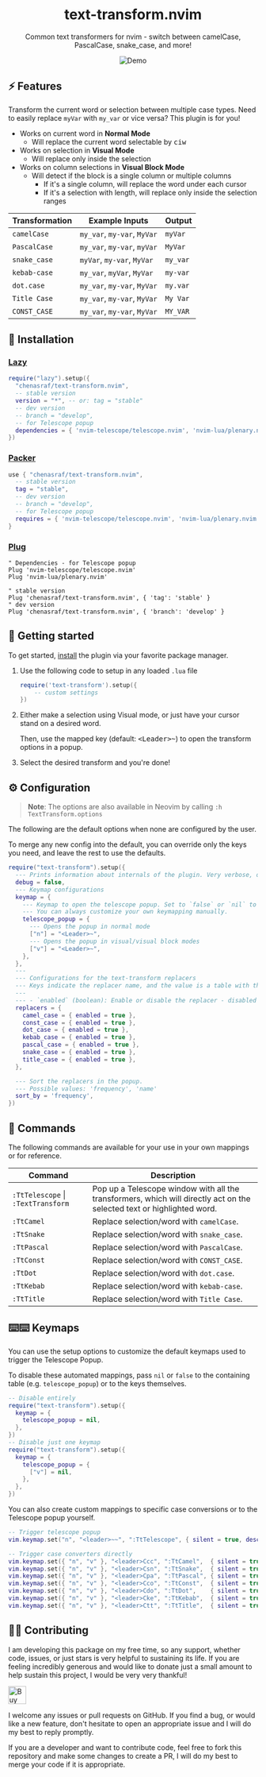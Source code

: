 <p align="center">
  <h1 align="center">text-transform.nvim</h2>
</p>

<p align="center">
   Common text transformers for nvim - switch between camelCase, PascalCase, snake_case, and more!
</p>

<div align="center">
  
![Demo](https://github.com/chenasraf/text-transform.nvim/assets/167217/20c0106e-2c3b-4dd5-894e-23b313d8bc6b)

</div>

## ⚡️ Features

Transform the current word or selection between multiple case types. Need to easily replace `myVar`
with `my_var` or vice versa? This plugin is for you!

- Works on current word in **Normal Mode**
  - Will replace the current word selectable by <kbd>ciw</kbd>
- Works on selection in **Visual Mode**
  - Will replace only inside the selection
- Works on column selections in **Visual Block Mode**
  - Will detect if the block is a single column or multiple columns
    - If it's a single column, will replace the word under each cursor
    - If it's a selection with length, will replace only inside the selection ranges

| Transformation | Example Inputs              | Output   |
| -------------- | --------------------------- | -------- |
| `camelCase`    | `my_var`, `my-var`, `MyVar` | `myVar`  |
| `PascalCase`   | `my_var`, `my-var`, `myVar` | `MyVar`  |
| `snake_case`   | `myVar`, `my-var`, `MyVar`  | `my_var` |
| `kebab-case`   | `my_var`, `myVar`, `MyVar`  | `my-var` |
| `dot.case`     | `my_var`, `my-var`, `MyVar` | `my.var` |
| `Title Case`   | `my_var`, `my-var`, `MyVar` | `My Var` |
| `CONST_CASE`   | `my_var`, `my-var`, `MyVar` | `MY_VAR` |

## 🔽 Installation

### [Lazy](https://github.com/folke/lazy.nvim)

```lua
require("lazy").setup({
  "chenasraf/text-transform.nvim",
  -- stable version
  version = "*", -- or: tag = "stable"
  -- dev version
  -- branch = "develop",
  -- for Telescope popup
  dependencies = { 'nvim-telescope/telescope.nvim', 'nvim-lua/plenary.nvim' }
})
```

### [Packer](https://github.com/wbthomason/packer.nvim)

```lua
use { "chenasraf/text-transform.nvim",
  -- stable version
  tag = "stable",
  -- dev version
  -- branch = "develop",
  -- for Telescope popup
  requires = { 'nvim-telescope/telescope.nvim', 'nvim-lua/plenary.nvim' }
}
```

### [Plug](https://github.com/junegunn/vim-plug)

```vim
" Dependencies - for Telescope popup
Plug 'nvim-telescope/telescope.nvim'
Plug 'nvim-lua/plenary.nvim'

" stable version
Plug 'chenasraf/text-transform.nvim', { 'tag': 'stable' }
" dev version
Plug 'chenasraf/text-transform.nvim', { 'branch': 'develop' }
```

## 🚀 Getting started

To get started, [install](#-installation) the plugin via your favorite package manager.

1. Use the following code to setup in any loaded `.lua` file

   ```lua
   require('text-transform').setup({
       -- custom settings
   })
   ```

1. Either make a selection using Visual mode, or just have your cursor stand on a desired word.

   Then, use the mapped key (default: <kbd>&lt;Leader&gt;~</kbd>) to open the transform options in a
   popup.

1. Select the desired transform and you're done!

## ⚙️ Configuration

> **Note**: The options are also available in Neovim by calling `:h TextTransform.options`

The following are the default options when none are configured by the user.

To merge any new config into the default, you can override only the keys you need, and leave the
rest to use the defaults.

```lua
require("text-transform").setup({
  --- Prints information about internals of the plugin. Very verbose, only useful for debugging.
  debug = false,
  --- Keymap configurations
  keymap = {
    --- Keymap to open the telescope popup. Set to `false` or `nil` to disable keymapping
    --- You can always customize your own keymapping manually.
    telescope_popup = {
      --- Opens the popup in normal mode
      ["n"] = "<Leader>~",
      --- Opens the popup in visual/visual block modes
      ["v"] = "<Leader>~",
    },
  },
  ---
  --- Configurations for the text-transform replacers
  --- Keys indicate the replacer name, and the value is a table with the following options:
  ---
  --- - `enabled` (boolean): Enable or disable the replacer - disabled replacers do not show up in the popup.
  replacers = {
    camel_case = { enabled = true },
    const_case = { enabled = true },
    dot_case = { enabled = true },
    kebab_case = { enabled = true },
    pascal_case = { enabled = true },
    snake_case = { enabled = true },
    title_case = { enabled = true },
  },

  --- Sort the replacers in the popup.
  --- Possible values: 'frequency', 'name'
  sort_by = 'frequency',
})
```

## 📝 Commands

The following commands are available for your use in your own mappings or for reference.

| Command                            | Description                                                                                                            |
| ---------------------------------- | ---------------------------------------------------------------------------------------------------------------------- |
| `:TtTelescope` \| `:TextTransform` | Pop up a Telescope window with all the transformers, which will directly act on the selected text or highlighted word. |
| `:TtCamel`                         | Replace selection/word with `camelCase`.                                                                               |
| `:TtSnake`                         | Replace selection/word with `snake_case`.                                                                              |
| `:TtPascal`                        | Replace selection/word with `PascalCase`.                                                                              |
| `:TtConst`                         | Replace selection/word with `CONST_CASE`.                                                                              |
| `:TtDot`                           | Replace selection/word with `dot.case`.                                                                                |
| `:TtKebab`                         | Replace selection/word with `kebab-case`.                                                                              |
| `:TtTitle`                         | Replace selection/word with `Title Case`.                                                                              |

## ⌨️⌨️ Keymaps

You can use the setup options to customize the default keymaps used to trigger the Telescope Popup.

To disable these automated mappings, pass `nil` or `false` to the containing table (e.g.
`telescope_popup`) or to the keys themselves.

```lua
-- Disable entirely
require("text-transform").setup({
  keymap = {
    telescope_popup = nil,
  },
})
-- Disable just one keymap
require("text-transform").setup({
  keymap = {
    telescope_popup = {
      ["v"] = nil,
    },
  },
})
```

You can also create custom mappings to specific case conversions or to the Telescope popup yourself.

```lua
-- Trigger telescope popup
vim.keymap.set("n", "<leader>~~", ":TtTelescope", { silent = true, desc = "Transform Text" })

-- Trigger case converters directly
vim.keymap.set({ "n", "v" }, "<leader>Ccc", ":TtCamel",  { silent = true, desc = "To camelCase" })
vim.keymap.set({ "n", "v" }, "<leader>Csn", ":TtSnake",  { silent = true, desc = "To snake_case" })
vim.keymap.set({ "n", "v" }, "<leader>Cpa", ":TtPascal", { silent = true, desc = "To PascalCase" })
vim.keymap.set({ "n", "v" }, "<leader>Cco", ":TtConst",  { silent = true, desc = "To CONST_CASE" })
vim.keymap.set({ "n", "v" }, "<leader>Cdo", ":TtDot",    { silent = true, desc = "To dot.case" })
vim.keymap.set({ "n", "v" }, "<leader>Cke", ":TtKebab",  { silent = true, desc = "To kebab-case" })
vim.keymap.set({ "n", "v" }, "<leader>Ctt", ":TtTitle",  { silent = true, desc = "To Title Case" })
```

## 💁🏻 Contributing

I am developing this package on my free time, so any support, whether code, issues, or just stars is
very helpful to sustaining its life. If you are feeling incredibly generous and would like to donate
just a small amount to help sustain this project, I would be very very thankful!

<a href='https://ko-fi.com/casraf' target='_blank'>
  <img height='36' style='border:0px;height:36px;'
    src='https://cdn.ko-fi.com/cdn/kofi1.png?v=3'
    alt='Buy Me a Coffee at ko-fi.com' />
</a>

I welcome any issues or pull requests on GitHub. If you find a bug, or would like a new feature,
don't hesitate to open an appropriate issue and I will do my best to reply promptly.

If you are a developer and want to contribute code, feel free to fork this repository and make some
changes to create a PR, I will do my best to merge your code if it is appropriate.
